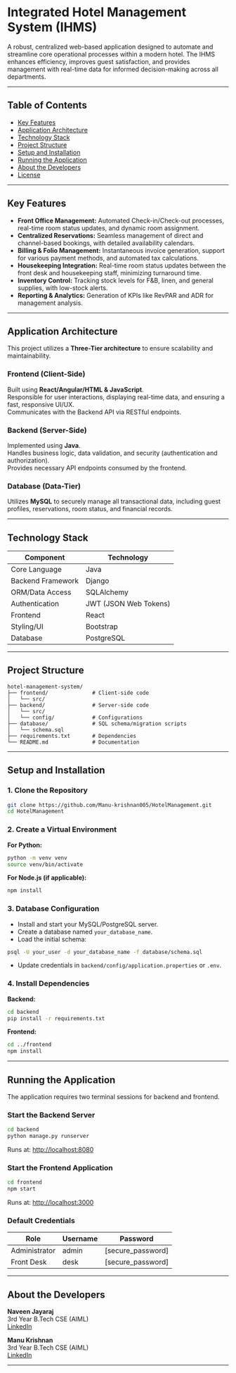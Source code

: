 # Integrated Hotel Management System (IHMS)

A robust, centralized web-based application designed to automate and streamline core operational processes within a modern hotel. The IHMS enhances efficiency, improves guest satisfaction, and provides management with real-time data for informed decision-making across all departments.

---

## Table of Contents
- [Key Features](#key-features)
- [Application Architecture](#application-architecture)
- [Technology Stack](#technology-stack)
- [Project Structure](#project-structure)
- [Setup and Installation](#setup-and-installation)
- [Running the Application](#running-the-application)
- [About the Developers](#about-the-developers)
- [License](#license)

---

## Key Features

- **Front Office Management:** Automated Check-in/Check-out processes, real-time room status updates, and dynamic room assignment.  
- **Centralized Reservations:** Seamless management of direct and channel-based bookings, with detailed availability calendars.  
- **Billing & Folio Management:** Instantaneous invoice generation, support for various payment methods, and automated tax calculations.  
- **Housekeeping Integration:** Real-time room status updates between the front desk and housekeeping staff, minimizing turnaround time.  
- **Inventory Control:** Tracking stock levels for F&B, linen, and general supplies, with low-stock alerts.  
- **Reporting & Analytics:** Generation of KPIs like RevPAR and ADR for management analysis.  

---

## Application Architecture

This project utilizes a **Three-Tier architecture** to ensure scalability and maintainability.

### Frontend (Client-Side)
Built using **React/Angular/HTML & JavaScript**.  
Responsible for user interactions, displaying real-time data, and ensuring a fast, responsive UI/UX.  
Communicates with the Backend API via RESTful endpoints.

### Backend (Server-Side)
Implemented using **Java**.  
Handles business logic, data validation, and security (authentication and authorization).  
Provides necessary API endpoints consumed by the frontend.

### Database (Data-Tier)
Utilizes **MySQL** to securely manage all transactional data, including guest profiles, reservations, room status, and financial records.

---

## Technology Stack

| Component | Technology |
|------------|-------------|
| Core Language | Java |
| Backend Framework | Django |
| ORM/Data Access | SQLAlchemy |
| Authentication | JWT (JSON Web Tokens) |
| Frontend | React |
| Styling/UI | Bootstrap |
| Database | PostgreSQL |

---

## Project Structure

```
hotel-management-system/
├── frontend/              # Client-side code
│   └── src/
├── backend/               # Server-side code
│   └── src/
│   └── config/            # Configurations
├── database/              # SQL schema/migration scripts
│   └── schema.sql
├── requirements.txt       # Dependencies
└── README.md              # Documentation
```

---

## Setup and Installation

### 1. Clone the Repository
```bash
git clone https://github.com/Manu-krishnan005/HotelManagement.git
cd HotelManagement
```

### 2. Create a Virtual Environment

**For Python:**
```bash
python -m venv venv
source venv/bin/activate
```

**For Node.js (if applicable):**
```bash
npm install
```

### 3. Database Configuration
- Install and start your MySQL/PostgreSQL server.
- Create a database named `your_database_name`.
- Load the initial schema:
```bash
psql -U your_user -d your_database_name -f database/schema.sql
```
- Update credentials in `backend/config/application.properties` or `.env`.

### 4. Install Dependencies
**Backend:**
```bash
cd backend
pip install -r requirements.txt
```
**Frontend:**
```bash
cd ../frontend
npm install
```

---

## Running the Application

The application requires two terminal sessions for backend and frontend.

### Start the Backend Server
```bash
cd backend
python manage.py runserver
```
Runs at: [http://localhost:8080](http://localhost:8080)

### Start the Frontend Application
```bash
cd frontend
npm start
```
Runs at: [http://localhost:3000](http://localhost:3000)

### Default Credentials
| Role | Username | Password |
|-------|-----------|-----------|
| Administrator | admin | [secure_password] |
| Front Desk | desk | [secure_password] |

---

## About the Developers

**Naveen Jayaraj**  
3rd Year B.Tech CSE (AIML)  
[LinkedIn](https://www.linkedin.com/in/naveen-jayaraj/)

**Manu Krishnan**  
3rd Year B.Tech CSE (AIML)  
[LinkedIn](https://www.linkedin.com/in/manu-krishnan005)

---


